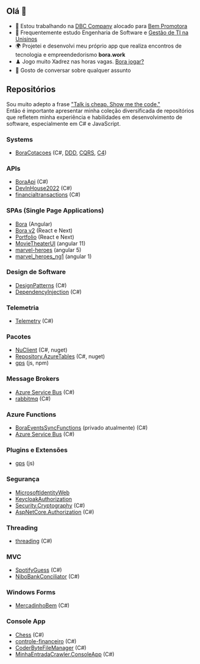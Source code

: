 ## Olá 👋

- 🔭 Estou trabalhando na [DBC Company](https://www.dbccompany.com.br/) alocado para [Bem Promotora](https://www.bempromotora.com.br/)
- 🌱 Frequentemente estudo Engenharia de Software e [Gestão de TI na Unisinos](https://ead.unisinos.br/cursos-graduacao/gestao-da-tecnologia-da-informacao)
- 🌍 Projetei e desenvolvi meu próprio app que realiza encontros de tecnologia e empreendedorismo __bora.work__
- ♟️ Jogo muito Xadrez nas horas vagas. [Bora jogar?](https://chess.com/member/lucasfogliarini)
- 💬 Gosto de conversar sobre qualquer assunto

## Repositórios
Sou muito adepto a frase ["Talk is cheap. Show me the code."](https://chatgpt.com/share/ebca0102-d6c8-4d46-b103-79b84f36e5de)  
Então é importante apresentar minha coleção diversificada de repositórios que refletem minha experiência e habilidades em desenvolvimento de software, especialmente em C# e JavaScript.

### Systems
- [BoraCotacoes](https://github.com/lucasfogliarini/BoraCotacoes) (C#, [DDD](https://chatgpt.com/?q=DomainDrivenDesign), [CQRS](https://chatgpt.com/?q=CQRS), [C4](https://chatgpt.com/?q=C4Model))

### APIs
- [BoraApi](https://github.com/lucasfogliarini/bora-api) (C#)
- [DevInHouse2022](https://github.com/lucasfogliarini/DevInHouse2022) (C#)
- [financialtransactions](https://github.com/lucasfogliarini/financialtransactions) (C#)

### SPAs (Single Page Applications)
- [Bora](https://github.com/lucasfogliarini/bora) (Angular)
- [Bora v2](https://github.com/lucasfogliarini/bora-v2) (React e Next)
- [Portfolio](https://github.com/lucasfogliarini/portfolio) (React e Next)
- [MovieTheaterUI](https://github.com/lucasfogliarini/MovieTheaterUI) (angular 11)
- [marvel-heroes](https://github.com/lucasfogliarini/marvel-heroes) (angular 5)
- [marvel_heroes_ng1](https://github.com/lucasfogliarini/marvel_heroes_ng1) (angular 1)

### Design de Software
- [DesignPatterns](https://github.com/lucasfogliarini/DesignPatterns) (C#)
- [DependencyInjection](https://github.com/lucasfogliarini/DependencyInjection) (C#)

### Telemetria
- [Telemetry](https://github.com/lucasfogliarini/Telemetry) (C#)

### Pacotes
- [NuClient](https://github.com/lucasfogliarini/NuClient) (C#, nuget)
- [Repository.AzureTables](https://github.com/lucasfogliarini/Repository.AzureTables) (C#, nuget)
- [gps](https://github.com/lucasfogliarini/gps) (js, npm)

### Message Brokers
- [Azure Service Bus](https://github.com/lucasfogliarini/azureservicebus) (C#)
- [rabbitmq](https://github.com/lucasfogliarini/rabbitmq) (C#)

### Azure Functions
- [BoraEventsSyncFunctions](https://github.com/lucasfogliarini/BoraEventsSyncFunctions) (privado atualmente) (C#)
- [Azure Service Bus](https://github.com/lucasfogliarini/azureservicebus) (C#)

### Plugins e Extensões
- [gps](https://github.com/lucasfogliarini/gps) (js)

### Segurança
- [MicrosoftIdentityWeb](https://github.com/lucasfogliarini/MicrosoftIdentityWeb)
- [KeycloakAuthorization](https://github.com/lucasfogliarini/KeycloakAuthorization)
- [Security.Cryptography](https://github.com/lucasfogliarini/Security.Cryptography) (C#)
- [AspNetCore.Authorization](https://github.com/lucasfogliarini/AspNetCore.Authorization) (C#)

### Threading
- [threading](https://github.com/lucasfogliarini/threading) (C#)

### MVC
- [SpotifyGuess](https://github.com/lucasfogliarini/SpotifyGuess) (C#)
- [NiboBankConciliator](https://github.com/lucasfogliarini/NiboBankConciliator) (C#)  

### Windows Forms
- [MercadinhoBem](https://github.com/lucasfogliarini/MercadinhoBem) (C#)
  
### Console App
- [Chess](https://github.com/lucasfogliarini/chess) (C#)
- [controle-financeiro](https://github.com/lucasfogliarini/controle-financeiro) (C#)
- [CoderByteFileManager](https://github.com/lucasfogliarini/CoderByteFileManager) (C#)
- [MinhaEntradaCrawler.ConsoleApp](https://github.com/lucasfogliarini/MinhaEntradaCrawler.ConsoleApp) (C#)



